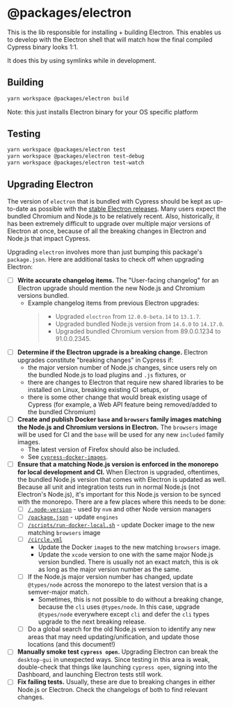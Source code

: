 # @packages/electron

This is the lib responsible for installing + building Electron. This enables us to develop with the Electron shell that will match how the final compiled Cypress binary looks 1:1.

It does this by using symlinks while in development.

## Building

```bash
yarn workspace @packages/electron build
```

Note: this just installs Electron binary for your OS specific platform

## Testing

```bash
yarn workspace @packages/electron test
yarn workspace @packages/electron test-debug
yarn workspace @packages/electron test-watch
```

## Upgrading Electron

The version of `electron` that is bundled with Cypress should be kept as up-to-date as possible with the [stable Electron releases](https://www.electronjs.org/releases/stable). Many users expect the bundled Chromium and Node.js to be relatively recent. Also, historically, it has been extremely difficult to upgrade over multiple major versions of Electron at once, because of all the breaking changes in Electron and Node.js that impact Cypress.


Upgrading `electron` involves more than just bumping this package's `package.json`. Here are additional tasks to check off when upgrading Electron:

- [ ] **Write accurate changelog items.** The "User-facing changelog" for an Electron upgrade should mention the new Node.js and Chromium versions bundled.
    - Example changelog items from previous Electron upgrades:
      > * Upgraded `electron` from `12.0.0-beta.14` to `13.1.7`.
      > * Upgraded bundled Node.js version from `14.6.0` to `14.17.0`.
      > * Upgraded bundled Chromium version from 89.0.0.1234 to 91.0.0.2345.
- [ ] **Determine if the Electron upgrade is a breaking change.** Electron upgrades constitute "breaking changes" in Cypress if:
    - the major version number of Node.js changes, since users rely on the bundled Node.js to load plugins and `.js` fixtures, or
    - there are changes to Electron that require new shared libraries to be installed on Linux, breaking existing CI setups, or
    - there is some other change that would break existing usage of Cypress (for example, a Web API feature being removed/added to the bundled Chromium)
- [ ] **Create and publish Docker `base` and `browsers` family images matching the Node.js and Chromium versions in Electron.** The `browsers` image will be used for CI and the `base` will be used for any new `included` family images.
    - The latest version of Firefox should also be included.
    - See [`cypress-docker-images`](https://github.com/cypress-io/cypress-docker-images/).
- [ ] **Ensure that a matching Node.js version is enforced in the monorepo for local development and CI.** When Electron is upgraded, oftentimes, the bundled Node.js version that comes with Electron is updated as well. Because all unit and integration tests run in normal Node.js (not Electron's Node.js), it's important for this Node.js version to be synced with the monorepo. There are a few places where this needs to be done:
    - [ ] [`/.node-version`](../../.node-version) - used by `nvm` and other Node version managers
    - [ ] [`/package.json`](../../package.json) - update `engines`
    - [ ] [`/scripts/run-docker-local.sh`](../../scripts/run-docker-local.sh) - update Docker image to the new matching `browsers` image
    - [ ] [`/circle.yml`](../../circle.yml)
        - Update the Docker `image`s to the new matching `browsers` image.
        - Update the `xcode` version to one with the same major Node.js version bundled. There is usually not an exact match, this is ok as long as the major version number as the same.
    - [ ] If the Node.js major version number has changed, update `@types/node` across the monorepo to the latest version that is a semver-major match.
        - Sometimes, this is not possible to do without a breaking change, because the `cli` uses `@types/node`. In this case, upgrade `@types/node` everywhere except `cli` and defer the `cli` types upgrade to the next breaking release.
    - [ ] Do a global search for the old Node.js version to identify any new areas that may need updating/unification, and update those locations (and this document!)
- [ ] **Manually smoke test `cypress open`.** Upgrading Electron can break the `desktop-gui` in unexpected ways. Since testing in this area is weak, double-check that things like launching `cypress open`, signing into the Dashboard, and launching Electron tests still work.
- [ ] **Fix failing tests.** Usually, these are due to breaking changes in either Node.js or Electron. Check the changelogs of both to find relevant changes.
